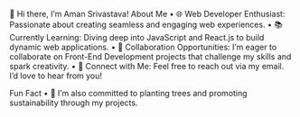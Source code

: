 👋 Hi there, I’m Aman Srivastava!
About Me
•  🌐 Web Developer Enthusiast: Passionate about creating seamless and engaging web
    experiences.
•  📚 Currently Learning: Diving deep into JavaScript and React.js to build dynamic web
    applications.
•  🤝 Collaboration Opportunities: I’m eager to collaborate on Front-End Development projects
    that challenge my skills and spark creativity.
•  📧 Connect with Me: Feel free to reach out via my email. I’d love to hear from you!


Fun Fact
•  🌳 I’m also committed to planting trees and promoting sustainability through my projects.

<!---
theAman30/theAman30 is a ✨ special ✨ repository because its `README.md` (this file) appears on your GitHub profile.
You can click the Preview link to take a look at your changes.
--->
